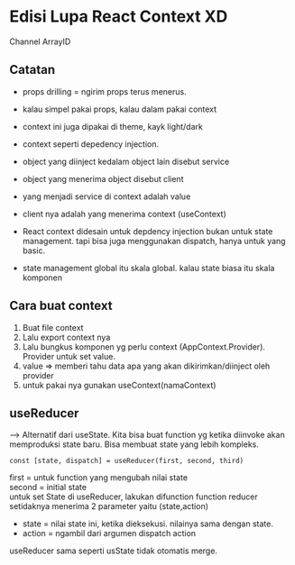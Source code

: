 # Edisi Lupa React Context XD

Channel ArrayID

## Catatan

- props drilling = ngirim props terus menerus.
- kalau simpel pakai props, kalau dalam pakai context
- context ini juga dipakai di theme, kayk light/dark
- context seperti depedency injection.
- object yang diinject kedalam object lain disebut service
- object yang menerima object disebut client
- yang menjadi service di context adalah value
- client nya adalah yang menerima context (useContext)

- React context didesain untuk depdency injection bukan untuk state management. tapi bisa juga menggunakan dispatch, hanya untuk yang basic.
- state management global itu skala global. kalau state biasa itu skala komponen

## Cara buat context

1. Buat file context
2. Lalu export context nya
3. Lalu bungkus komponen yg perlu context (AppContext.Provider). Provider untuk set value.
4. value => memberi tahu data apa yang akan dikirimkan/diinject oleh provider
5. untuk pakai nya gunakan useContext(namaContext)

## useReducer

--> Alternatif dari useState. Kita bisa buat function yg ketika diinvoke akan memproduksi state baru. Bisa membuat state yang lebih kompleks.

`const [state, dispatch] = useReducer(first, second, third)`

first = untuk function yang mengubah nilai state  
second = initial state  
untuk set State di useReducer, lakukan difunction
function reducer setidaknya menerima 2 parameter yaitu (state,action)

- state = nilai state ini, ketika dieksekusi. nilainya sama dengan state.
- action = ngambil dari argumen dispatch action

useReducer sama seperti usState tidak otomatis merge.
